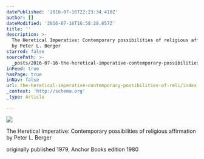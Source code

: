 ```yaml
---
datePublished: '2016-07-16T22:23:34.410Z'
author: []
dateModified: '2016-07-16T16:58:28.657Z'
title: ''
description: >-
  The Heretical Imperative: Contemporary possibilities of religious affirmation
  by Peter L. Berger
starred: false
sourcePath: >-
  _posts/2016-07-16-the-heretical-imperative-contemporary-possibilities-of-reli.md
inFeed: true
hasPage: true
inNav: false
url: the-heretical-imperative-contemporary-possibilities-of-reli/index.html
_context: 'http://schema.org'
_type: Article

---
```

![](https://the-grid-user-content.s3-us-west-2.amazonaws.com/a6b51263-9239-4946-abe0-87d5224c0282.jpg)

The Heretical Imperative: Contemporary possibilities of religious affirmation by Peter L. Berger

originally published 1979, Anchor Books edition 1980